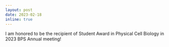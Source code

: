 ```yaml
---
layout: post
date: 2023-02-18
inline: true
---
```


I am honored to be the recipient of Student Award in Physical Cell Biology in 2023 BPS Annual meeting!
